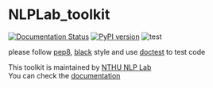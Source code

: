 # NLPLab_toolkit
[![Documentation Status](https://readthedocs.org/projects/nlplab-toolkit/badge/?version=latest)](https://nlplab-toolkit.readthedocs.io/en/latest/?badge=latest) [![PyPI version](https://badge.fury.io/py/NTHU-NLPLab-toolkit.svg)](https://badge.fury.io/py/NTHU-NLPLab-toolkit) ![test](https://github.com/NTHU-NLPLAB/NLPLab_toolkit/workflows/Python%20package/badge.svg) 

please follow [pep8](https://www.python.org/dev/peps/pep-0008/), [black](https://github.com/psf/black) style and use [doctest](https://docs.python.org/3/library/doctest.html) to test code

This toolkit is maintained by [NTHU NLP Lab](https://www.nlplab.cc/)  
You can check the [documentation](https://nlplab-toolkit.readthedocs.io/en/latest/)